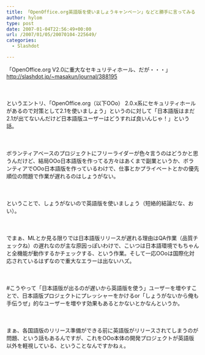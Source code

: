 ```yaml
---
title: 「OpenOffice.org英語版を使いましょうキャンペーン」などと勝手に言ってみる
author: hylom
type: post
date: 2007-01-04T22:56:49+00:00
url: /2007/01/05/20070104-225649/
categories:
  - Slashdot

---
```

「OpenOffice.org V2.0に重大なセキュリティホール、だが・・・」   
http://slashdot.jp/~masakun/journal/388195</br>  
</br>   
というエントリ、「OpenOffice.org（以下OOo） 2.0.x系にセキュリティホールがあるので対策として2.1を使いましょう」というのに対して「日本語版はまだ2.1が出てないんだけど日本語版ユーザーはどうすれば良いんじゃ！」という話。</br>  
</br>   
ボランティアベースのプロジェクトにフリーライダーが色々言うのはどうかと思うんだけど、結局OOo日本語版を作ってる方々はあくまで副業というか、ボランティアでOOo日本語版を作っているわけで、仕事とかプライベートとかの優先順位の問題で作業が遅れるのはしょうがない。</br>  
</br>   
ということで、しょうがないので英語版を使いましょう（短絡的結論だな、おい）。</br>  
</br>   
でまぁ、MLとか見る限りでは日本語版リリースが遅れる理由はQA作業（品質チェックね）の遅れなのが主な原因っぽいわけで、こいつは日本語環境でもちゃんと全機能が動作するかチェックする、という作業。そして一応OOoは国際化対応されているはずなので重大なエラーは出ないハズ。</br>  
</br>   
#こうやって「日本語版が出るのが遅いから英語版を使う」ユーザーを増やすことで、日本語版プロジェクトにプレッシャーをかけるor「しょうがないから俺も手伝うぜ」的なユーザーを増やす効果もあるとかないとかなんというか。</br>  
</br>   
まぁ、各国語版のリリース準備ができる前に英語版がリリースされてしまうのが問題、という話もあるんですが、これをOOo本体の開発プロジェクトが英語版以外を軽視している、ということなんですかねぇ。</br>  
</br>  
</br>